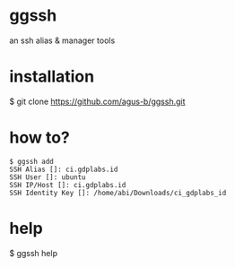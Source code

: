 # ggssh
an ssh alias &amp; manager tools

# installation

$ git clone https://github.com/agus-b/ggssh.git


# how to?

```
$ ggssh add
SSH Alias []: ci.gdplabs.id
SSH User []: ubuntu
SSH IP/Host []: ci.gdplabs.id
SSH Identity Key []: /home/abi/Downloads/ci_gdplabs_id
```

# help
$ ggssh help

